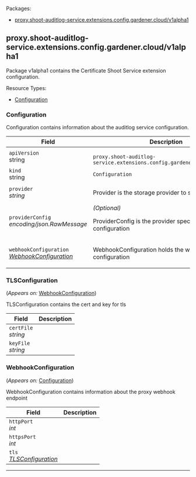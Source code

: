 <p>Packages:</p>
<ul>
<li>
<a href="#proxy.shoot-auditlog-service.extensions.config.gardener.cloud%2fv1alpha1">proxy.shoot-auditlog-service.extensions.config.gardener.cloud/v1alpha1</a>
</li>
</ul>
<h2 id="proxy.shoot-auditlog-service.extensions.config.gardener.cloud/v1alpha1">proxy.shoot-auditlog-service.extensions.config.gardener.cloud/v1alpha1</h2>
<p>
<p>Package v1alpha1 contains the Certificate Shoot Service extension configuration.</p>
</p>
Resource Types:
<ul><li>
<a href="#proxy.shoot-auditlog-service.extensions.config.gardener.cloud/v1alpha1.Configuration">Configuration</a>
</li></ul>
<h3 id="proxy.shoot-auditlog-service.extensions.config.gardener.cloud/v1alpha1.Configuration">Configuration
</h3>
<p>
<p>Configuration contains information about the auditlog service configuration.</p>
</p>
<table>
<thead>
<tr>
<th>Field</th>
<th>Description</th>
</tr>
</thead>
<tbody>
<tr>
<td>
<code>apiVersion</code></br>
string</td>
<td>
<code>
proxy.shoot-auditlog-service.extensions.config.gardener.cloud/v1alpha1
</code>
</td>
</tr>
<tr>
<td>
<code>kind</code></br>
string
</td>
<td><code>Configuration</code></td>
</tr>
<tr>
<td>
<code>provider</code></br>
<em>
string
</em>
</td>
<td>
<p>Provider is the storage provider to store the auditlogs</p>
</td>
</tr>
<tr>
<td>
<code>providerConfig</code></br>
<em>
encoding/json.RawMessage
</em>
</td>
<td>
<em>(Optional)</em>
<p>ProviderConfig is the provider specific storage configuration</p>
</td>
</tr>
<tr>
<td>
<code>webhookConfiguration</code></br>
<em>
<a href="#proxy.shoot-auditlog-service.extensions.config.gardener.cloud/v1alpha1.WebhookConfiguration">
WebhookConfiguration
</a>
</em>
</td>
<td>
<p>WebhookConfiguration holds the webhook specific configuration</p>
</td>
</tr>
</tbody>
</table>
<h3 id="proxy.shoot-auditlog-service.extensions.config.gardener.cloud/v1alpha1.TLSConfiguration">TLSConfiguration
</h3>
<p>
(<em>Appears on:</em>
<a href="#proxy.shoot-auditlog-service.extensions.config.gardener.cloud/v1alpha1.WebhookConfiguration">WebhookConfiguration</a>)
</p>
<p>
<p>TLSConfiguration contains the cert and key for tls</p>
</p>
<table>
<thead>
<tr>
<th>Field</th>
<th>Description</th>
</tr>
</thead>
<tbody>
<tr>
<td>
<code>certFile</code></br>
<em>
string
</em>
</td>
<td>
</td>
</tr>
<tr>
<td>
<code>keyFile</code></br>
<em>
string
</em>
</td>
<td>
</td>
</tr>
</tbody>
</table>
<h3 id="proxy.shoot-auditlog-service.extensions.config.gardener.cloud/v1alpha1.WebhookConfiguration">WebhookConfiguration
</h3>
<p>
(<em>Appears on:</em>
<a href="#proxy.shoot-auditlog-service.extensions.config.gardener.cloud/v1alpha1.Configuration">Configuration</a>)
</p>
<p>
<p>WebhookConfiguration contains information about the proxy webhook endpoint</p>
</p>
<table>
<thead>
<tr>
<th>Field</th>
<th>Description</th>
</tr>
</thead>
<tbody>
<tr>
<td>
<code>httpPort</code></br>
<em>
int
</em>
</td>
<td>
</td>
</tr>
<tr>
<td>
<code>httpsPort</code></br>
<em>
int
</em>
</td>
<td>
</td>
</tr>
<tr>
<td>
<code>tls</code></br>
<em>
<a href="#proxy.shoot-auditlog-service.extensions.config.gardener.cloud/v1alpha1.TLSConfiguration">
TLSConfiguration
</a>
</em>
</td>
<td>
</td>
</tr>
</tbody>
</table>
<hr/>
